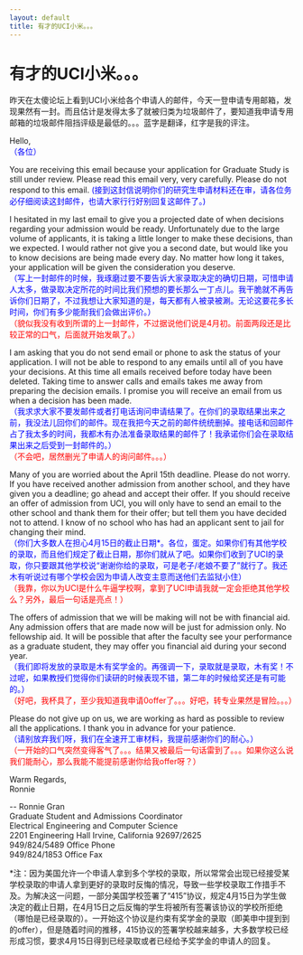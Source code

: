 ```yaml
---
layout: default
title: 有才的UCI小米。。。
---
```

# 有才的UCI小米。。。
昨天在太傻论坛上看到UCI小米给各个申请人的邮件，今天一登申请专用邮箱，发现果然有一封。而且估计是发得太多了就被归类为垃圾邮件了，要知道我申请专用邮箱的垃圾邮件阻挡评级是最低的。。。蓝字是翻译，红字是我的评注。

Hello,<br/>
<font color="blue">（各位）</font>

You are receiving this email because your application for Graduate Study is still under review. Please read this email very, very carefully. Please do not respond to this email.
<font color="blue">(接到这封信说明你们的研究生申请材料还在审，请各位务必仔细阅读这封邮件，也请大家行行好别回复这邮件了。)</font>

I hesitated in my last email to give you a projected date of when decisions regarding your admission would be ready. Unfortunately due to the large volume of applicants, it is taking a little longer to make these decisions, than we expected. I would rather not give you a second date, but would like you to know decisions are being made every day. No matter how long it takes, your application will be given the consideration you deserve.<br/>
<font color="blue">（写上一封邮件的时候，我琢磨过要不要告诉大家录取决定的确切日期，可惜申请人太多，做录取决定所花的时间比我们预想的要长那么一丁点儿。我干脆就不再告诉你们日期了，不过我想让大家知道的是，每天都有人被录被涮。无论这要花多长时间，你们有多少能耐我们会做出评价。）</font><br/>
<font color="red">（貌似我没有收到所谓的上一封邮件，不过据说他们说是4月初。前面两段还是比较正常的口气，后面就开始发飙了。）</font>

I am asking that you do not send email or phone to ask the status of your application. I will not be able to respond to any emails until all of you have your decisions. At this time all emails received before today have been deleted. Taking time to answer calls and emails takes me away from preparing the decision emails. I promise you will receive an email from us when a decision has been made.<br/>
<font color="blue">（我求求大家不要发邮件或者打电话询问申请结果了。在你们的录取结果出来之前，我没法儿回你们的邮件。现在我把今天之前的邮件统统删掉。接电话和回邮件占了我太多的时间，我都木有办法准备录取结果的邮件了！我承诺你们会在录取结果出来之后受到一封邮件的。）</font><br/>
<font color="red">（不会吧，居然删光了申请人的询问邮件。。。）</font>

Many of you are worried about the April 15th deadline. Please do not worry. If you have received another admission from another school, and they have given you a deadline; go ahead and accept their offer. If you should receive an offer of admission from UCI, you will only have to send an email to the other school and thank them for their offer; but tell them you have decided not to attend.  I know of no school who has had an applicant sent to jail for changing their mind.<br/>
<font color="blue">（你们大多数人在担心4月15日的截止日期*。各位，蛋定。如果你们有其他学校的录取，而且他们规定了截止日期，那你们就从了吧。如果你们收到了UCI的录取，你只要跟其他学校说“谢谢你给的录取，可是老子/老娘不要了”就行了。我还木有听说过有哪个学校会因为申请人改变主意而送他们去监狱小住）</font><br/>
<font color="red">（我靠，你以为UCI是什么牛逼学校啊，拿到了UCI申请我就一定会拒绝其他学校么？另外，最后一句话是亮点！）</font>

The offers of admission that we will be making will not be with financial aid. Any admission offers that are made now will be just for admission only. No fellowship aid.  It will be possible that after the faculty see your performance as a graduate student, they may offer you financial aid during your second year.<br/>
<font color="blue">（我们即将发放的录取是木有奖学金的。再强调一下，录取就是录取，木有奖！不过呢，如果教授们觉得你们读研的时候表现不错，第二年的时候给奖还是有可能的。）</font><br/>
<font color="red">（好吧，我杯具了，至少我知道我申请0offer了。。。好吧，转专业果然是冒险。。。）</font>

Please do not give up on us, we are working as hard as possible to review all the applications.  I thank you in advance for your patience.<br/>
<font color="blue">（请别放弃我们呀，我们在全速开工审材料，我提前感谢你们的耐心。）</font><br/>
<font color="red">（一开始的口气突然变得客气了。。。结果又被最后一句话雷到了。。。如果你这么说我们能耐心，那么我能不能提前感谢你给我offer呀？）</font>

Warm Regards,<br/>
Ronnie

-- Ronnie Gran<br/>
Graduate Student and Admissions Coordinator<br/>
Electrical Engineering and Computer Science<br/>
2201 Engineering Hall Irvine, California 92697/2625<br/>
949/824/5489 Office Phone<br/>
949/824/1853 Office Fax

*注：因为美国允许一个申请人拿到多个学校的录取，所以常常会出现已经接受某学校录取的申请人拿到更好的录取时反悔的情况，导致一些学校录取工作措手不及。为解决这一问题，一部分美国学校签署了“415”协议，规定4月15日为学生做决定的截止日期，在4月15日之后反悔的学生将被所有签署该协议的学校所拒绝（哪怕是已经录取的）。一开始这个协议是约束有奖学金的录取（即美申中提到到的offer），但是随着时间的推移，415协议的签署学校越来越多，大多数学校已经形成习惯，要求4月15日得到已经录取或者已经给予奖学金的申请人的回复。

